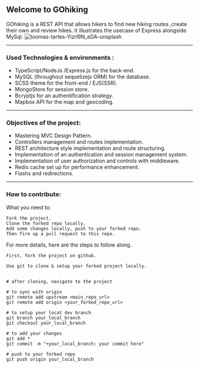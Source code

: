 ## Welcome to GOhiking

GOhiking is a REST API that allows hikers to find new hiking routes ,create their own and review hikes. It illustrates the usecase of Express alongside MySql.
![toomas-tartes-Yizrl9N_eDA-unsplash](https://github.com/JugurtaO/GoHiking/assets/98745935/06a3665c-899f-487b-aed2-e0d0aba941ac)


---

### Used Technologies & environments :

* TypeScript/NodeJs /Express.js for the back-end.
* MySQL (throughout sequelizejs ORM) for the database.
* SCSS theme for the front-end / EJS(SSR).
* MongoStore for session store.
* Bcryptjs for an authentification strategy.
* Mapbox API for the map and geocoding.

---

### Objectives of the project:

* Mastering MVC Design Pattern.
* Controllers management and routes implementation. 
* REST architecture style implementation and route structuring.
* Implementation of an authentication and session management system.
* Implementation of user authorization and controls with middleware.
* Redis cache set up for performance enhancement.
* Flashs and redirections.

---

### How to contribute:

What you need to:

    Fork the project.
    Clone the forked repo locally.
    Add some changes locally, push to your forked repo.
    Then fire up a pull request to this repo.

For more details, here are the steps to follow along.

    First, fork the project on github.

    Use git to clone & setup your forked project locally.


    # after cloning, navigate to the project

    # to sync with origin
    git remote add upstream <main_repo_url>
    git remote add origin <your_forked_repo_url>
    
    # to setup your locat dev branch
    git branch your_local_branch
    git checkout your_local_branch

    # to add your changes
    git add *
    git commit -m "+your_local_branch: your commit here"

    # push to your forked repo
    git push origin your_local_branch

